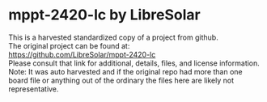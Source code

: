 
# mppt-2420-lc by LibreSolar  
This is a harvested standardized copy of a project from github.  
The original project can be found at:  
https://github.com/LibreSolar/mppt-2420-lc  
Please consult that link for additional, details, files, and license information.  
Note: It was auto harvested and if the original repo had more than one board file or anything out of the ordinary the files here are likely not representative.  
    